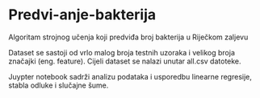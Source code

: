 # Predvi-anje-bakterija
Algoritam strojnog učenja koji predviđa broj bakterija u Riječkom zaljevu

Dataset se sastoji od vrlo malog broja testnih uzoraka i velikog broja značajki (eng. feature).
Cijeli dataset se nalazi unutar all.csv datoteke.

Juypter notebook sadrži analizu podataka i usporedbu linearne regresije, stabla odluke i slučajne šume.
